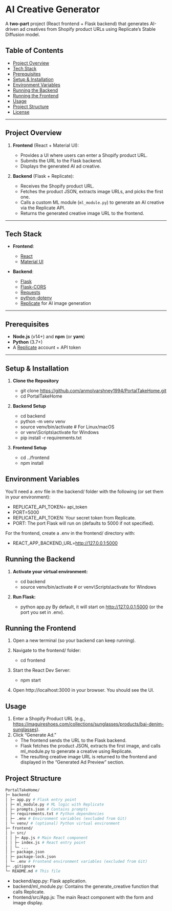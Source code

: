 # AI Creative Generator

A **two-part** project (React frontend + Flask backend) that generates AI-driven ad creatives from Shopify product URLs using Replicate’s Stable Diffusion model.

## Table of Contents

- [Project Overview](#project-overview)
- [Tech Stack](#tech-stack)
- [Prerequisites](#prerequisites)
- [Setup & Installation](#setup--installation)
- [Environment Variables](#environment-variables)
- [Running the Backend](#running-the-backend)
- [Running the Frontend](#running-the-frontend)
- [Usage](#usage)
- [Project Structure](#project-structure)
- [License](#license)

---

## Project Overview

1. **Frontend** (React + Material UI):

   - Provides a UI where users can enter a Shopify product URL.
   - Submits the URL to the Flask backend.
   - Displays the generated AI ad creative.

2. **Backend** (Flask + Replicate):
   - Receives the Shopify product URL.
   - Fetches the product JSON, extracts image URLs, and picks the first one.
   - Calls a custom ML module (`ml_module.py`) to generate an AI creative via the Replicate API.
   - Returns the generated creative image URL to the frontend.

---

## Tech Stack

- **Frontend**:

  - [React](https://reactjs.org/)
  - [Material UI](https://mui.com/)

- **Backend**:
  - [Flask](https://flask.palletsprojects.com/)
  - [Flask-CORS](https://flask-cors.readthedocs.io/)
  - [Requests](https://docs.python-requests.org/)
  - [python-dotenv](https://pypi.org/project/python-dotenv/)
  - [Replicate](https://replicate.com/) for AI image generation

---

## Prerequisites

- **Node.js** (v14+) and **npm** (or **yarn**)
- **Python** (3.7+)
- A [Replicate](https://replicate.com/) account + API token

---

## Setup & Installation

1. **Clone the Repository**

   - git clone https://github.com/anmolvarshney1994/PortalTakeHome.git
   - cd PortalTakeHome

2. **Backend Setup**

   - cd backend
   - python -m venv venv
   - source venv/bin/activate # For Linux/macOS
   - or venv\Scripts\activate for Windows
   - pip install -r requirements.txt

3. **Frontend Setup**
   - cd ../frontend
   - npm install

## Environment Variables

You’ll need a .env file in the backend/ folder with the following (or set them in your environment):

- REPLICATE_API_TOKEN= api_token
- PORT=5000
- REPLICATE_API_TOKEN: Your secret token from Replicate.
- PORT: The port Flask will run on (defaults to 5000 if not specified).

For the frontend, create a .env in the frontend/ directory with:

- REACT_APP_BACKEND_URL=http://127.0.0.1:5000

## Running the Backend

1. **Activate your virtual environment:**

   - cd backend
   - source venv/bin/activate # or venv\Scripts\activate for Windows

2. **Run Flask:**
   - python app.py
     By default, it will start on http://127.0.0.1:5000 (or the port you set in .env).

## Running the Frontend

1. Open a new terminal (so your backend can keep running).
2. Navigate to the frontend/ folder:

   - cd frontend

3. Start the React Dev Server:

   - npm start

4. Open http://localhost:3000 in your browser. You should see the UI.

## Usage

1. Enter a Shopify Product URL (e.g., https://maguireshoes.com/collections/sunglasses/products/bai-denim-sunglasses).
2. Click “Generate Ad.”
   - The frontend sends the URL to the Flask backend.
   - Flask fetches the product JSON, extracts the first image, and calls ml_module.py to generate a creative using Replicate.
   - The resulting creative image URL is returned to the frontend and displayed in the “Generated Ad Preview” section.

## Project Structure

```bash
PortalTakeHome/
├─ backend/
│ ├─ app.py # Flask entry point
│ ├─ ml_module.py # ML logic with Replicate
│ ├─ prompts.json # Contains prompts
│ ├─ requirements.txt # Python dependencies
│ ├─ .env # Environment variables (excluded from Git)
│ └─ venv/ # (optional) Python virtual environment
├─ frontend/
│ ├─ src/
│ │ ├─ App.js # Main React component
│ │ ├─ index.js # React entry point
│ │ └─ ...
│ ├─ package.json
│ ├─ package-lock.json
│ └─ .env # Frontend environment variables (excluded from Git)
├─ .gitignore
└─ README.md # This file
```

- backend/app.py: Flask application.
- backend/ml_module.py: Contains the generate_creative function that calls Replicate.
- frontend/src/App.js: The main React component with the form and image display.

